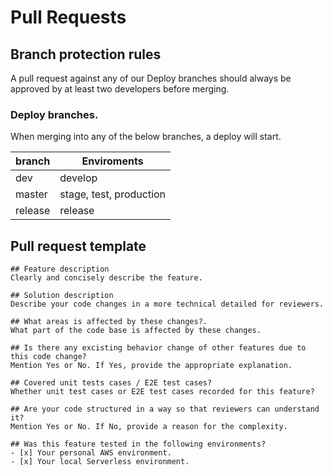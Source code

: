 # Pull Requests

## Branch protection rules
A pull request against any of our Deploy branches should always be approved by at least two developers before merging.

### Deploy branches.
When merging into any of the below branches, a deploy will start.  
  
| branch  | Enviroments             |
| ------- | ----------------------- |
| dev     | develop                 |
| master  | stage, test, production |
| release | release                 |

## Pull request template
```
## Feature description
Clearly and concisely describe the feature.

## Solution description
Describe your code changes in a more technical detailed for reviewers.

## What areas is affected by these changes?.
What part of the code base is affected by these changes.

## Is there any excisting behavior change of other features due to this code change?
Mention Yes or No. If Yes, provide the appropriate explanation.

## Covered unit tests cases / E2E test cases?
Whether unit test cases or E2E test cases recorded for this feature?

## Are your code structured in a way so that reviewers can understand it?
Mention Yes or No. If No, provide a reason for the complexity.

## Was this feature tested in the following environments?
- [x] Your personal AWS environment.
- [x] Your local Serverless environment.

```


